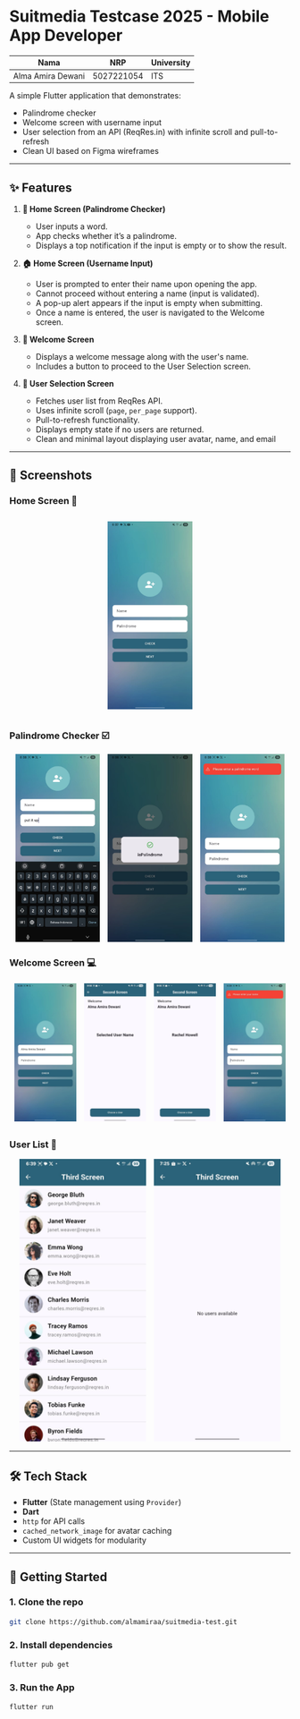 # Suitmedia Testcase 2025 - Mobile App Developer

| Nama              | NRP        | University |
| ----------------- | ---------- | ---------- |
| Alma Amira Dewani | 5027221054 | ITS        |

A simple Flutter application that demonstrates:

- Palindrome checker
- Welcome screen with username input
- User selection from an API (ReqRes.in) with infinite scroll and pull-to-refresh
- Clean UI based on Figma wireframes

---

## ✨ Features

1. **🔁 Home Screen (Palindrome Checker)**

   - User inputs a word.
   - App checks whether it’s a palindrome.
   - Displays a top notification if the input is empty or to show the result.

2. **🏠 Home Screen (Username Input)**

   - User is prompted to enter their name upon opening the app.
   - Cannot proceed without entering a name (input is validated).
   - A pop-up alert appears if the input is empty when submitting.
   - Once a name is entered, the user is navigated to the Welcome screen.

3. **👋 Welcome Screen**

   - Displays a welcome message along with the user's name.
   - Includes a button to proceed to the User Selection screen.

4. **👤 User Selection Screen**
   - Fetches user list from ReqRes API.
   - Uses infinite scroll (`page`, `per_page` support).
   - Pull-to-refresh functionality.
   - Displays empty state if no users are returned.
   - Clean and minimal layout displaying user avatar, name, and email

---

## 📸 Screenshots

### Home Screen 📱

 <p align="center">
  <img src="/assets/readme/home.jpg" alt="home" width="30%" style="margin: 10px;" />
</p>

### Palindrome Checker ☑️

<p align="center">
  <img src="/assets/readme/input-pali.jpg" alt="Input Palindrome" width="30%" />
  <img src="/assets/readme/cek-pali.jpg" alt="Cek Palindrome" width="30%" style="margin: 0 10px;" />
  <img src="/assets/readme/warn1.jpg" alt="Warning" width="30%" />
</p>

### Welcome Screen 💻

<p align="center">
  <img src="/assets/readme/input-name.jpg" alt="Input name" width="22%" style="margin:5px;" />
  <img src="/assets/readme/second1.jpg" alt="Cek name" width="22%" style="margin:5px;" />
  <img src="/assets/readme/second2.jpg" alt="Result" width="22%" style="margin:5px;" />
  <img src="/assets/readme/warn2.jpg" alt="Warning" width="22%" style="margin:5px;" />
</p>

### User List 👥

<p align="center">
  <img src="/assets/readme/third.jpg" alt="third screen" width="45%" style="margin-right:10px;" />
  <img src="/assets/readme/no-users.jpg" alt="no users" width="45%" />
</p>

---

## 🛠️ Tech Stack

- **Flutter** (State management using `Provider`)
- **Dart**
- `http` for API calls
- `cached_network_image` for avatar caching
- Custom UI widgets for modularity

---

## 🚀 Getting Started

### 1. Clone the repo

```bash
git clone https://github.com/almamiraa/suitmedia-test.git
```

### 2. Install dependencies

```bash
flutter pub get
```

### 3. Run the App

```bash
flutter run
```
